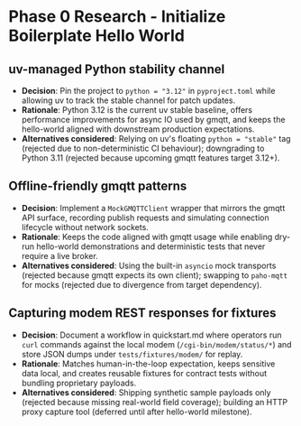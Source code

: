 # Phase 0 Research - Initialize Boilerplate Hello World

## uv-managed Python stability channel
- **Decision**: Pin the project to `python = "3.12"` in `pyproject.toml` while allowing uv to track the stable channel for patch updates.
- **Rationale**: Python 3.12 is the current uv stable baseline, offers performance improvements for async IO used by gmqtt, and keeps the hello-world aligned with downstream production expectations.
- **Alternatives considered**: Relying on uv's floating `python = "stable"` tag (rejected due to non-deterministic CI behaviour); downgrading to Python 3.11 (rejected because upcoming gmqtt features target 3.12+).

## Offline-friendly gmqtt patterns
- **Decision**: Implement a `MockGMQTTClient` wrapper that mirrors the gmqtt API surface, recording publish requests and simulating connection lifecycle without network sockets.
- **Rationale**: Keeps the code aligned with gmqtt usage while enabling dry-run hello-world demonstrations and deterministic tests that never require a live broker.
- **Alternatives considered**: Using the built-in `asyncio` mock transports (rejected because gmqtt expects its own client); swapping to `paho-mqtt` for mocks (rejected due to divergence from target dependency).

## Capturing modem REST responses for fixtures
- **Decision**: Document a workflow in quickstart.md where operators run `curl` commands against the local modem (`/cgi-bin/modem/status/*`) and store JSON dumps under `tests/fixtures/modem/` for replay.
- **Rationale**: Matches human-in-the-loop expectation, keeps sensitive data local, and creates reusable fixtures for contract tests without bundling proprietary payloads.
- **Alternatives considered**: Shipping synthetic sample payloads only (rejected because missing real-world field coverage); building an HTTP proxy capture tool (deferred until after hello-world milestone).
